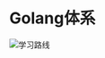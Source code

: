 # Golang体系


<!--more-->

![学习路线](https://raw.githubusercontent.com/noobmid/pics/main/%E5%AD%A6%E4%B9%A0%E8%B7%AF%E7%BA%BF.png)


